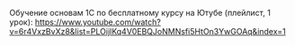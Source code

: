 Обучение основам 1С по бесплатному курсу на Ютубе (плейлист, 1 урок): 
https://www.youtube.com/watch?v=6r4VxzBvXz8&list=PLOijlKq4V0EBQJoNMNsfi5HtOn3YwGOAq&index=1
